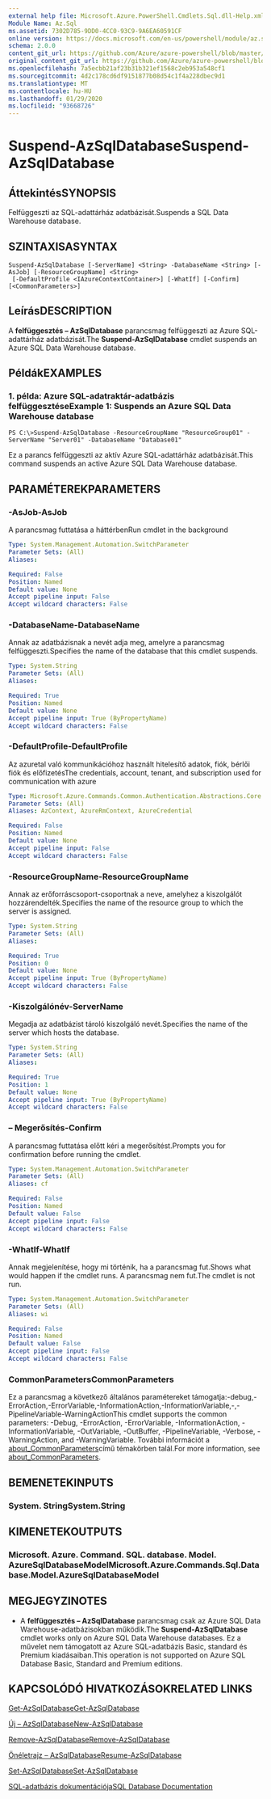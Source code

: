```yaml
---
external help file: Microsoft.Azure.PowerShell.Cmdlets.Sql.dll-Help.xml
Module Name: Az.Sql
ms.assetid: 7302D785-9DD0-4CC0-93C9-9A6EA60591CF
online version: https://docs.microsoft.com/en-us/powershell/module/az.sql/suspend-azsqldatabase
schema: 2.0.0
content_git_url: https://github.com/Azure/azure-powershell/blob/master/src/Sql/Sql/help/Suspend-AzSqlDatabase.md
original_content_git_url: https://github.com/Azure/azure-powershell/blob/master/src/Sql/Sql/help/Suspend-AzSqlDatabase.md
ms.openlocfilehash: 7a5ecbb21af23b31b321ef1568c2eb953a548cf1
ms.sourcegitcommit: 4d2c178cd6df9151877b08d54c1f4a228dbec9d1
ms.translationtype: MT
ms.contentlocale: hu-HU
ms.lasthandoff: 01/29/2020
ms.locfileid: "93668726"
---
```

# <span data-ttu-id="8a02c-101">Suspend-AzSqlDatabase</span><span class="sxs-lookup"><span data-stu-id="8a02c-101">Suspend-AzSqlDatabase</span></span>

## <span data-ttu-id="8a02c-102">Áttekintés</span><span class="sxs-lookup"><span data-stu-id="8a02c-102">SYNOPSIS</span></span>
<span data-ttu-id="8a02c-103">Felfüggeszti az SQL-adattárház adatbázisát.</span><span class="sxs-lookup"><span data-stu-id="8a02c-103">Suspends a SQL Data Warehouse database.</span></span>

## <span data-ttu-id="8a02c-104">SZINTAXISA</span><span class="sxs-lookup"><span data-stu-id="8a02c-104">SYNTAX</span></span>

```
Suspend-AzSqlDatabase [-ServerName] <String> -DatabaseName <String> [-AsJob] [-ResourceGroupName] <String>
 [-DefaultProfile <IAzureContextContainer>] [-WhatIf] [-Confirm] [<CommonParameters>]
```

## <span data-ttu-id="8a02c-105">Leírás</span><span class="sxs-lookup"><span data-stu-id="8a02c-105">DESCRIPTION</span></span>
<span data-ttu-id="8a02c-106">A **felfüggesztés – AzSqlDatabase** parancsmag felfüggeszti az Azure SQL-adattárház adatbázisát.</span><span class="sxs-lookup"><span data-stu-id="8a02c-106">The **Suspend-AzSqlDatabase** cmdlet suspends an Azure SQL Data Warehouse database.</span></span>

## <span data-ttu-id="8a02c-107">Példák</span><span class="sxs-lookup"><span data-stu-id="8a02c-107">EXAMPLES</span></span>

### <span data-ttu-id="8a02c-108">1. példa: Azure SQL-adatraktár-adatbázis felfüggesztése</span><span class="sxs-lookup"><span data-stu-id="8a02c-108">Example 1: Suspends an Azure SQL Data Warehouse database</span></span>
```
PS C:\>Suspend-AzSqlDatabase -ResourceGroupName "ResourceGroup01" -ServerName "Server01" -DatabaseName "Database01"
```

<span data-ttu-id="8a02c-109">Ez a parancs felfüggeszti az aktív Azure SQL-adattárház adatbázisát.</span><span class="sxs-lookup"><span data-stu-id="8a02c-109">This command suspends an active Azure SQL Data Warehouse database.</span></span>

## <span data-ttu-id="8a02c-110">PARAMÉTEREK</span><span class="sxs-lookup"><span data-stu-id="8a02c-110">PARAMETERS</span></span>

### <span data-ttu-id="8a02c-111">-AsJob</span><span class="sxs-lookup"><span data-stu-id="8a02c-111">-AsJob</span></span>
<span data-ttu-id="8a02c-112">A parancsmag futtatása a háttérben</span><span class="sxs-lookup"><span data-stu-id="8a02c-112">Run cmdlet in the background</span></span>

```yaml
Type: System.Management.Automation.SwitchParameter
Parameter Sets: (All)
Aliases:

Required: False
Position: Named
Default value: None
Accept pipeline input: False
Accept wildcard characters: False
```

### <span data-ttu-id="8a02c-113">-DatabaseName</span><span class="sxs-lookup"><span data-stu-id="8a02c-113">-DatabaseName</span></span>
<span data-ttu-id="8a02c-114">Annak az adatbázisnak a nevét adja meg, amelyre a parancsmag felfüggeszti.</span><span class="sxs-lookup"><span data-stu-id="8a02c-114">Specifies the name of the database that this cmdlet suspends.</span></span>

```yaml
Type: System.String
Parameter Sets: (All)
Aliases:

Required: True
Position: Named
Default value: None
Accept pipeline input: True (ByPropertyName)
Accept wildcard characters: False
```

### <span data-ttu-id="8a02c-115">-DefaultProfile</span><span class="sxs-lookup"><span data-stu-id="8a02c-115">-DefaultProfile</span></span>
<span data-ttu-id="8a02c-116">Az azuretal való kommunikációhoz használt hitelesítő adatok, fiók, bérlői fiók és előfizetés</span><span class="sxs-lookup"><span data-stu-id="8a02c-116">The credentials, account, tenant, and subscription used for communication with azure</span></span>

```yaml
Type: Microsoft.Azure.Commands.Common.Authentication.Abstractions.Core.IAzureContextContainer
Parameter Sets: (All)
Aliases: AzContext, AzureRmContext, AzureCredential

Required: False
Position: Named
Default value: None
Accept pipeline input: False
Accept wildcard characters: False
```

### <span data-ttu-id="8a02c-117">-ResourceGroupName</span><span class="sxs-lookup"><span data-stu-id="8a02c-117">-ResourceGroupName</span></span>
<span data-ttu-id="8a02c-118">Annak az erőforráscsoport-csoportnak a neve, amelyhez a kiszolgálót hozzárendelték.</span><span class="sxs-lookup"><span data-stu-id="8a02c-118">Specifies the name of the resource group to which the server is assigned.</span></span>

```yaml
Type: System.String
Parameter Sets: (All)
Aliases:

Required: True
Position: 0
Default value: None
Accept pipeline input: True (ByPropertyName)
Accept wildcard characters: False
```

### <span data-ttu-id="8a02c-119">-Kiszolgálónév</span><span class="sxs-lookup"><span data-stu-id="8a02c-119">-ServerName</span></span>
<span data-ttu-id="8a02c-120">Megadja az adatbázist tároló kiszolgáló nevét.</span><span class="sxs-lookup"><span data-stu-id="8a02c-120">Specifies the name of the server which hosts the database.</span></span>

```yaml
Type: System.String
Parameter Sets: (All)
Aliases:

Required: True
Position: 1
Default value: None
Accept pipeline input: True (ByPropertyName)
Accept wildcard characters: False
```

### <span data-ttu-id="8a02c-121">– Megerősítés</span><span class="sxs-lookup"><span data-stu-id="8a02c-121">-Confirm</span></span>
<span data-ttu-id="8a02c-122">A parancsmag futtatása előtt kéri a megerősítést.</span><span class="sxs-lookup"><span data-stu-id="8a02c-122">Prompts you for confirmation before running the cmdlet.</span></span>

```yaml
Type: System.Management.Automation.SwitchParameter
Parameter Sets: (All)
Aliases: cf

Required: False
Position: Named
Default value: False
Accept pipeline input: False
Accept wildcard characters: False
```

### <span data-ttu-id="8a02c-123">-WhatIf</span><span class="sxs-lookup"><span data-stu-id="8a02c-123">-WhatIf</span></span>
<span data-ttu-id="8a02c-124">Annak megjelenítése, hogy mi történik, ha a parancsmag fut.</span><span class="sxs-lookup"><span data-stu-id="8a02c-124">Shows what would happen if the cmdlet runs.</span></span>
<span data-ttu-id="8a02c-125">A parancsmag nem fut.</span><span class="sxs-lookup"><span data-stu-id="8a02c-125">The cmdlet is not run.</span></span>

```yaml
Type: System.Management.Automation.SwitchParameter
Parameter Sets: (All)
Aliases: wi

Required: False
Position: Named
Default value: False
Accept pipeline input: False
Accept wildcard characters: False
```

### <span data-ttu-id="8a02c-126">CommonParameters</span><span class="sxs-lookup"><span data-stu-id="8a02c-126">CommonParameters</span></span>
<span data-ttu-id="8a02c-127">Ez a parancsmag a következő általános paramétereket támogatja:-debug,-ErrorAction,-ErrorVariable,-InformationAction,-InformationVariable,-,-PipelineVariable-WarningAction</span><span class="sxs-lookup"><span data-stu-id="8a02c-127">This cmdlet supports the common parameters: -Debug, -ErrorAction, -ErrorVariable, -InformationAction, -InformationVariable, -OutVariable, -OutBuffer, -PipelineVariable, -Verbose, -WarningAction, and -WarningVariable.</span></span> <span data-ttu-id="8a02c-128">További információt a [about_CommonParameters](https://go.microsoft.com/fwlink/?LinkID=113216)című témakörben talál.</span><span class="sxs-lookup"><span data-stu-id="8a02c-128">For more information, see [about_CommonParameters](https://go.microsoft.com/fwlink/?LinkID=113216).</span></span>

## <span data-ttu-id="8a02c-129">BEMENETEK</span><span class="sxs-lookup"><span data-stu-id="8a02c-129">INPUTS</span></span>

### <span data-ttu-id="8a02c-130">System. String</span><span class="sxs-lookup"><span data-stu-id="8a02c-130">System.String</span></span>

## <span data-ttu-id="8a02c-131">KIMENETEK</span><span class="sxs-lookup"><span data-stu-id="8a02c-131">OUTPUTS</span></span>

### <span data-ttu-id="8a02c-132">Microsoft. Azure. Command. SQL. database. Model. AzureSqlDatabaseModel</span><span class="sxs-lookup"><span data-stu-id="8a02c-132">Microsoft.Azure.Commands.Sql.Database.Model.AzureSqlDatabaseModel</span></span>

## <span data-ttu-id="8a02c-133">MEGJEGYZI</span><span class="sxs-lookup"><span data-stu-id="8a02c-133">NOTES</span></span>
* <span data-ttu-id="8a02c-134">A **felfüggesztés – AzSqlDatabase** parancsmag csak az Azure SQL Data Warehouse-adatbázisokban működik.</span><span class="sxs-lookup"><span data-stu-id="8a02c-134">The **Suspend-AzSqlDatabase** cmdlet works only on Azure SQL Data Warehouse databases.</span></span> <span data-ttu-id="8a02c-135">Ez a művelet nem támogatott az Azure SQL-adatbázis Basic, standard és Premium kiadásaiban.</span><span class="sxs-lookup"><span data-stu-id="8a02c-135">This operation is not supported on Azure SQL Database Basic, Standard and Premium editions.</span></span>

## <span data-ttu-id="8a02c-136">KAPCSOLÓDÓ HIVATKOZÁSOK</span><span class="sxs-lookup"><span data-stu-id="8a02c-136">RELATED LINKS</span></span>

[<span data-ttu-id="8a02c-137">Get-AzSqlDatabase</span><span class="sxs-lookup"><span data-stu-id="8a02c-137">Get-AzSqlDatabase</span></span>](./Get-AzSqlDatabase.md)

[<span data-ttu-id="8a02c-138">Új – AzSqlDatabase</span><span class="sxs-lookup"><span data-stu-id="8a02c-138">New-AzSqlDatabase</span></span>](./New-AzSqlDatabase.md)

[<span data-ttu-id="8a02c-139">Remove-AzSqlDatabase</span><span class="sxs-lookup"><span data-stu-id="8a02c-139">Remove-AzSqlDatabase</span></span>](./Remove-AzSqlDatabase.md)

[<span data-ttu-id="8a02c-140">Önéletrajz – AzSqlDatabase</span><span class="sxs-lookup"><span data-stu-id="8a02c-140">Resume-AzSqlDatabase</span></span>](./Resume-AzSqlDatabase.md)

[<span data-ttu-id="8a02c-141">Set-AzSqlDatabase</span><span class="sxs-lookup"><span data-stu-id="8a02c-141">Set-AzSqlDatabase</span></span>](./Set-AzSqlDatabase.md)

[<span data-ttu-id="8a02c-142">SQL-adatbázis dokumentációja</span><span class="sxs-lookup"><span data-stu-id="8a02c-142">SQL Database Documentation</span></span>](https://docs.microsoft.com/azure/sql-database/)


